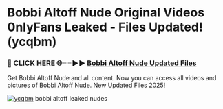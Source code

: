 # Bobbi Altoff Nude Original Videos 0nlyFans Leaked - Files Updated! (ycqbm)

<h3>🔴 CLICK HERE 🌐==►► <a href="https://tinyurl.com/4mcuefdz" rel="nofollow">Bobbi Altoff Nude Updated Files</a></h3>

Get Bobbi Altoff Nude and all content. Now you can access all videos and pictures of Bobbi Altoff Nude. New Updated Files 2025!

[![ycqbm](https://i.imgur.com/StAQSOY.gif)](https://tinyurl.com/4mcuefdz)
bobbi altoff leaked nudes